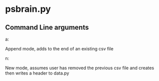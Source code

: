 # psbrain.py

## Command Line arguments

a:

Append mode, adds to the end of an existing csv file


n: 

New mode, assumes user has removed the previous csv file and creates then writes a header to data.py

